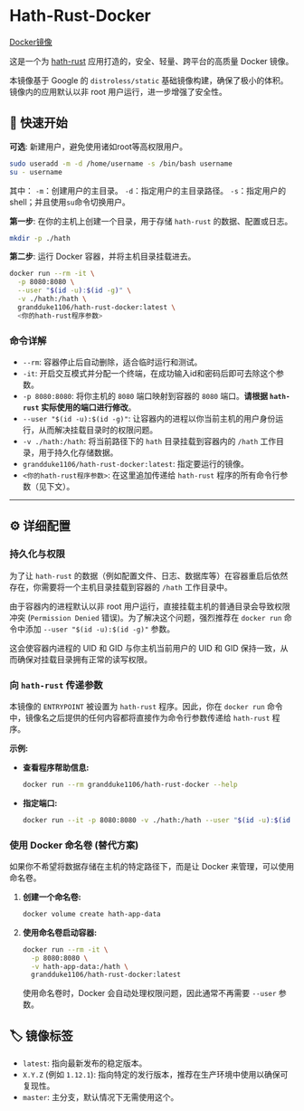 # Hath-Rust-Docker

[Docker镜像](https://hub.docker.com/r/grandduke1106/hath-rust-docker)
[](https://hub.docker.com/r/grandduke1106/hath-rust-docker/tags)

这是一个为 [hath-rust](https://github.com/james58899/hath-rust) 应用打造的，安全、轻量、跨平台的高质量 Docker 镜像。

本镜像基于 Google 的 `distroless/static` 基础镜像构建，确保了极小的体积。镜像内的应用默认以非 root 用户运行，进一步增强了安全性。

## 🚀 快速开始

**可选**: 新建用户，避免使用诸如root等高权限用户。
```bash
sudo useradd -m -d /home/username -s /bin/bash username
su - username
```
其中： `-m`：创建用户的主目录。 `-d`：指定用户的主目录路径。 `-s`：指定用户的 shell；并且使用`su`命令切换用户。

**第一步**: 在你的主机上创建一个目录，用于存储 `hath-rust` 的数据、配置或日志。

```bash
mkdir -p ./hath
```

**第二步**: 运行 Docker 容器，并将主机目录挂载进去。

```bash
docker run --rm -it \
  -p 8080:8080 \
  --user "$(id -u):$(id -g)" \
  -v ./hath:/hath \
  grandduke1106/hath-rust-docker:latest \
  <你的hath-rust程序参数>
```

### 命令详解

  * `--rm`: 容器停止后自动删除，适合临时运行和测试。
  * `-it`: 开启交互模式并分配一个终端，在成功输入id和密码后即可去除这个参数。
  * `-p 8080:8080`: 将你主机的 `8080` 端口映射到容器的 `8080` 端口。**请根据 `hath-rust` 实际使用的端口进行修改**。
  * `--user "$(id -u):$(id -g)"`: 让容器内的进程以你当前主机的用户身份运行，从而解决挂载目录时的权限问题。
  * `-v ./hath:/hath`: 将当前路径下的 `hath` 目录挂载到容器内的 `/hath` 工作目录，用于持久化存储数据。
  * `grandduke1106/hath-rust-docker:latest`: 指定要运行的镜像。
  * `<你的hath-rust程序参数>`: 在这里追加传递给 `hath-rust` 程序的所有命令行参数（见下文）。

-----

## ⚙️ 详细配置

### 持久化与权限

为了让 `hath-rust` 的数据（例如配置文件、日志、数据库等）在容器重启后依然存在，你需要将一个主机目录挂载到容器的 `/hath` 工作目录中。

由于容器内的进程默认以非 root 用户运行，直接挂载主机的普通目录会导致权限冲突 (`Permission Denied` 错误)。为了解决这个问题，强烈推荐在 `docker run` 命令中添加 `--user "$(id -u):$(id -g)"` 参数。

这会使容器内进程的 UID 和 GID 与你主机当前用户的 UID 和 GID 保持一致，从而确保对挂载目录拥有正常的读写权限。

### 向 `hath-rust` 传递参数

本镜像的 `ENTRYPOINT` 被设置为 `hath-rust` 程序。因此，你在 `docker run` 命令中，镜像名之后提供的任何内容都将直接作为命令行参数传递给 `hath-rust` 程序。

**示例:**

  * **查看程序帮助信息:**

    ```bash
    docker run --rm grandduke1106/hath-rust-docker --help
    ```

  * **指定端口:**
    

    ```bash
    docker run --it -p 8080:8080 -v ./hath:/hath --user "$(id -u):$(id -g)" grandduke1106/hath-rust-docker --port 8080
    ```

### 使用 Docker 命名卷 (替代方案)

如果你不希望将数据存储在主机的特定路径下，而是让 Docker 来管理，可以使用命名卷。

1.  **创建一个命名卷:**

    ```bash
    docker volume create hath-app-data
    ```

2.  **使用命名卷启动容器:**

    ```bash
    docker run --rm -it \
      -p 8080:8080 \
      -v hath-app-data:/hath \
      grandduke1106/hath-rust-docker:latest
    ```

    使用命名卷时，Docker 会自动处理权限问题，因此通常不再需要 `--user` 参数。

## 🏷️ 镜像标签

  * `latest`: 指向最新发布的稳定版本。
  * `X.Y.Z` (例如 `1.12.1`): 指向特定的发行版本，推荐在生产环境中使用以确保可复现性。
  * `master`: 主分支，默认情况下无需使用这个。

